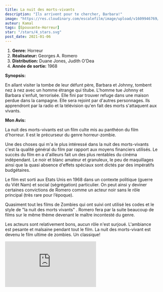 ```yaml
---
title: La nuit des morts-vivants
description: "Ils arrivent pour te chercher, Barbara!"
image: "https://res.cloudinary.com/escalefilm/image/upload/v1609946769/nuitdesmortsvivants_zjbyuk.jpg"
auteur: Kamal
tags: [Epouvante-Horreur]
star: "/stars/4_stars.svg"
post_date: 2021-01-06
---
```


1. **Genre:** Horreur
2. **Réalisateur:** Georges A. Romero
3. **Distribution:** Duane Jones, Judith O'Dea
4. **Année de sortie:** 1968

**Synopsis:**

En allant visiter la tombe de leur défunt père, Barbara et Johnny, tombent nez à nez avec un homme étrange qui titube. L'homme tue Johnny et Barbara s'enfuit, terrorisée.
Elle fini par trouver refuge dans une maison perdue dans la campagne. Elle sera rejoint par d'autres personnages. Ils apprendront par la radio et la télévision qu'en fait des morts s'attaquent aux vivants.

**Mon Avis:**

La nuit des morts-vivants est un film culte mis au panthéon du film d'horreur. Il est le précurseur du genre horreur-zombie.

Une des choses qui m'a le plus intéressé dans la nuit des morts-vivants c'est la qualité général du film par rapport aux moyens financiers utilisés. Le succès du film en a d'ailleurs fait un des plus rentables du cinéma indépendant.
Le noir et blanc amateur et granuleux, le peu de maquillages ainsi que la quasi absence d'effets spéciaux sont dictés par des impératifs budgétaires.

Le film est sorti aux Etats Unis en 1968 dans un contexte politique (guerre du Viêt Nam) et social (ségrégation) particulier. On peut ainsi y deviner certaines convictions de Romero comme un acteur noir sans le rôle principal (très rare pour l’époque).

Quasiment tout les films de Zombies qui ont suivi ont utilisé les codes et le style de "la nuit des morts vivants" . Romero fera par la suite beaucoup de films sur le même thème devenant le maître incontesté du genre.

Les acteurs sont relativement bons, aucun rôle n'est surjoué. L'ambiance est pesante et malsaine pendant tout le film. La nuit des morts-vivant est devenu le film ultime de zombies. Un classique!

<div>
<iframe src="https://www.youtube.com/embed/MH5WQXwfWak" frameborder="0" allow="accelerometer; autoplay; clipboard-write; encrypted-media; gyroscope; picture-in-picture" allowfullscreen></iframe>
</div>
